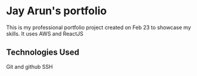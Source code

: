 # Jay Arun's portfolio

This is my professional portfolio project created on Feb 23 to showcase my skills. It uses AWS and ReactJS

## Technologies Used

Git and github
SSH
